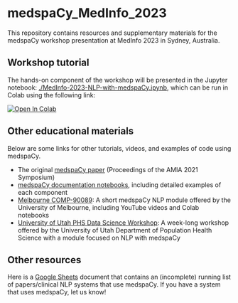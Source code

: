 # medspaCy_MedInfo_2023
This repository contains resources and supplementary materials for the medspaCy workshop presentation at MedInfo 2023 in 
Sydney, Australia. 

## Workshop tutorial

The hands-on component of the workshop will be presented in the 
Jupyter notebook: [./MedInfo-2023-NLP-with-medspaCy.ipynb](./MedInfo-2023-NLP-with-medspaCy.ipynb), which can be run in Colab
using the following link:
</br>

<a target="_blank" href="https://colab.research.google.com/github/medspacy/medspaCy_MedInfo_2023/blob/main/MedInfo-2023-NLP-with-medspaCy.ipynb">
  <img src="https://colab.research.google.com/assets/colab-badge.svg" alt="Open In Colab"/>
</a>

## Other educational materials
Below are some links for other tutorials, videos, and examples of
code using medspaCy.
- The original [medspaCy paper](https://www.ncbi.nlm.nih.gov/pmc/articles/PMC8861690/) (Proceedings of the AMIA 2021 Symposium)
- [medspaCy documentation notebooks](https://github.com/medspacy/medspacy/tree/master/notebooks), including detailed examples of each component
- [Melbourne COMP-90089](https://github.com/abchapman93/Melbourne_COMP90089_NLP): A short medspaCy NLP module offered by the University of Melbourne, including YouTube videos and Colab notebooks
- [University of Utah PHS Data Science Workshop](https://github.com/abchapman93/PHS_Data_Science_2022): A week-long workshop offered by the University of Utah Department of Population Health Science with a module focused on NLP with medspaCy

## Other resources
Here is a [Google Sheets](https://docs.google.com/spreadsheets/d/1ea5TJu7BcBfjziXdb1WJ9HJY7L4KsiiB2ctrXJ997H4/edit?usp=sharing) document that contains an (incomplete) running list of papers/clinical NLP 
systems that use medspaCy. If you have a system that uses medspaCy, let us know!